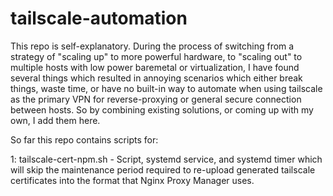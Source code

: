 # tailscale-automation

This repo is self-explanatory. During the process of switching from a strategy of "scaling up" to more powerful hardware, to "scaling out" to multiple hosts with low power baremetal or virtualization, I have found several things which resulted in annoying scenarios which either break things, waste time, or have no built-in way to automate when using tailscale as the primary VPN for reverse-proxying or general secure connection between hosts. So by combining existing solutions, or coming up with my own, I add them here.


So far this repo contains scripts for:

1: tailscale-cert-npm.sh - Script, systemd service, and systemd timer which will skip the maintenance period required to re-upload generated tailscale certificates into the format that Nginx Proxy Manager uses.
